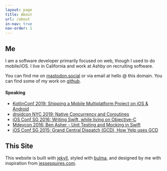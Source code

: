 ```yaml
---
layout: page
title: About
url: /about
in-nav: true
nav-order: 1
---
```


## Me

I am a software developer primarily focused on web, though I used to do mobile/iOS. I live in California and work at Ashby on recruiting software.

You can find me on [mastodon.social](https://mastodon.social/@benasher44) or via email at hello @ this domain. You can find some of my work on [github](https://github.com/benasher44).

#### Speaking

- [KotlinConf 2019: Shipping a Mobile Multiplatform Project on iOS & Android](https://bit.ly/basher_kotlinconf_2019)
- [droidcon NYC 2019: Native Concurrency and Coroutines](https://bit.ly/basher_droidcon_2019)
- [iOS Conf SG 2016: Writing Swift, while living on Objective-C](https://bit.ly/basher_iosconfsg_2016)
- [Mdevcon 2016: Ben Asher - Unit Testing and Mocking in Swift](https://bit.ly/basher_mdevcon_2016_vid)
- [iOS Conf SG 2015: Grand Central Dispatch (GCD), How Yelp uses GCD](https://bit.ly/basher_iosconfsg_2015)

## This Site

This website is built with [jekyll](https://jekyllrb.com), styled with [bulma](https://bulma.io), and designed by me with inspiration from [jessesquires.com](https://jessesquires.com).
